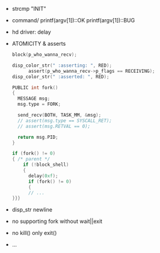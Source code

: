 - strcmp "INIT"
- command/ printf(argv[1])::OK printf(argv[1])::BUG 
- hd driver: delay
- ATOMICITY & asserts
  ```c
  block(p_who_wanna_recv);

  disp_color_str(" :asserting: ", RED);
  		assert(p_who_wanna_recv->p_flags == RECEIVING);
  disp_color_str(" :asserted: ", RED);
  ```
  ```c
  PUBLIC int fork()
  {
  	MESSAGE msg;
  	msg.type = FORK;

  	send_recv(BOTH, TASK_MM, &msg);
  	// assert(msg.type == SYSCALL_RET);
  	// assert(msg.RETVAL == 0);

  	return msg.PID;
  }
  ```
  ```c
  if (fork() != 0) 
  {	/* parent */
      if (!block_shell)
      {
      	delay(0xf);
      	if (fork() != 0)
  		{
  		// ...
  }}}
  ```
- disp_str newline
- no supporting fork without wait||exit
- no kill() only exit()

- ...
